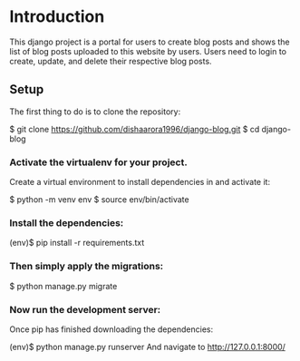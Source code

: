 # Introduction

This django project is a portal for users to create blog posts and shows the list of blog posts uploaded to this website by users. Users need to login to create, update, and delete their respective blog posts.


## Setup
The first thing to do is to clone the repository:

$ git clone https://github.com/dishaarora1996/django-blog.git
$ cd django-blog

### Activate the virtualenv for your project.

Create a virtual environment to install dependencies in and activate it:

$ python -m venv env
$ source env/bin/activate

### Install the dependencies:

(env)$ pip install -r requirements.txt

### Then simply apply the migrations:

$ python manage.py migrate

### Now run the development server:

Once pip has finished downloading the dependencies:

(env)$ python manage.py runserver
And navigate to http://127.0.0.1:8000/
